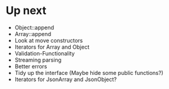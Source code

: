 # Up next

- Object::append
- Array::append
- Look at move constructors
- Iterators for Array and Object
- Validation-Functionality
- Streaming parsing
- Better errors
- Tidy up the interface (Maybe hide some public functions?)
- Iterators for JsonArray and JsonObject?
